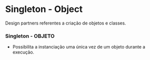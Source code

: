 # Singleton - Object
  Design partners referentes a criação de objetos e classes.
  ### Singleton - OBJETO
  - Possibilita a instanciação uma única vez de um objeto durante a execução.

 

	


